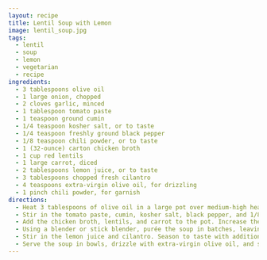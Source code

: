 ```yaml
---
layout: recipe
title: Lentil Soup with Lemon
image: lentil_soup.jpg
tags:
  - lentil
  - soup
  - lemon
  - vegetarian
  - recipe
ingredients:
  - 3 tablespoons olive oil
  - 1 large onion, chopped
  - 2 cloves garlic, minced
  - 1 tablespoon tomato paste
  - 1 teaspoon ground cumin
  - 1/4 teaspoon kosher salt, or to taste
  - 1/4 teaspoon freshly ground black pepper
  - 1/8 teaspoon chili powder, or to taste
  - 1 (32-ounce) carton chicken broth
  - 1 cup red lentils
  - 1 large carrot, diced
  - 2 tablespoons lemon juice, or to taste
  - 3 tablespoons chopped fresh cilantro
  - 4 teaspoons extra-virgin olive oil, for drizzling
  - 1 pinch chili powder, for garnish
directions:
  - Heat 3 tablespoons of olive oil in a large pot over medium-high heat. Add onion and garlic, stirring occasionally, and cook until the onion turns golden brown, about 5 minutes.
  - Stir in the tomato paste, cumin, kosher salt, black pepper, and 1/8 teaspoon of chili powder. Cook and stir until the spices are fragrant, about 2 minutes.
  - Add the chicken broth, lentils, and carrot to the pot. Increase the heat to high and bring the mixture to a boil. Reduce the heat to medium-low, cover, and simmer until the lentils are soft, about 30 minutes.
  - Using a blender or stick blender, purée the soup in batches, leaving it slightly chunky for texture. If using a blender, fill it halfway, pulse a few times, then blend fully before transferring back to the pot.
  - Stir in the lemon juice and cilantro. Season to taste with additional salt, if needed.
  - Serve the soup in bowls, drizzle with extra-virgin olive oil, and sprinkle with a pinch of chili powder. Enjoy!
---
```

